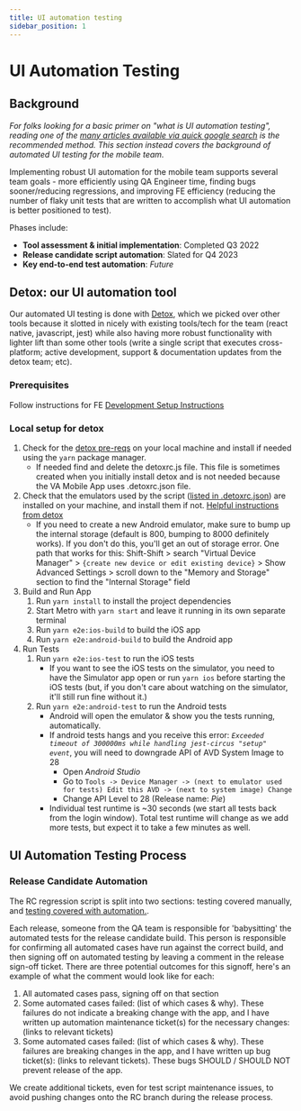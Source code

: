 ```yaml
---
title: UI automation testing
sidebar_position: 1
---
```


# UI Automation Testing

## Background

_For folks looking for a basic primer on "what is UI automation testing", reading one of the [many articles available via quick google search](https://www.atlassian.com/continuous-delivery/software-testing/types-of-software-testing) is the recommended method. This section instead covers the background of automated UI testing for the mobile team._

Implementing robust UI automation for the mobile team supports several team goals - more efficiently using QA Engineer time, finding bugs sooner/reducing regressions, and improving FE efficiency (reducing the number of flaky unit tests that are written to accomplish what UI automation is better positioned to test).

Phases include:

- **Tool assessment & initial implementation**: Completed Q3 2022
- **Release candidate script automation**: Slated for Q4 2023
- **Key end-to-end test automation**: _Future_

## Detox: our UI automation tool

Our automated UI testing is done with [Detox](https://wix.github.io/Detox/), which we picked over other tools because it slotted in nicely with existing tools/tech for the team (react native, javascript, jest) while also having more robust functionality with lighter lift than some other tools (write a single script that executes cross-platform; active development, support & documentation updates from the detox team; etc).

### Prerequisites

Follow instructions for FE [Development Setup Instructions](https://department-of-veterans-affairs.github.io/va-mobile-app/gettingStarted/SetUp/DevelopmentSetUpProcess/)

### Local setup for detox

1. Check for the [detox pre-reqs](https://wix.github.io/Detox/docs/introduction/getting-started#detox-prerequisites) on your local machine and install if needed using the `yarn` package manager.
    - If needed find and delete the detoxrc.js file. This file is sometimes created when you initially install detox and is not needed because the VA Mobile App uses .detoxrc.json file.
2. Check that the emulators used by the script ([listed in .detoxrc.json](https://github.com/department-of-veterans-affairs/va-mobile-app/blob/develop/VAMobile/.detoxrc.json#L17)) are installed on your machine, and install them if not. [Helpful instructions from detox](https://wix.github.io/Detox/docs/introduction/project-setup#step-3-device-configs)
    - If you need to create a new Android emulator, make sure to bump up the internal storage (default is 800, bumping to 8000 definitely works). If you don't do this, you'll get an out of storage error. One path that works for this: Shift-Shift > search "Virtual Device Manager" > `{create new device or edit existing device}` > Show Advanced Settings > scroll down to the "Memory and Storage" section to find the "Internal Storage" field
3. Build and Run App
    1. Run `yarn install` to install the project dependencies
    2. Start Metro with `yarn start` and leave it running in its own separate terminal
    3. Run `yarn e2e:ios-build` to build the iOS app
    4. Run `yarn e2e:android-build` to build the Android app
4. Run Tests
    1. Run `yarn e2e:ios-test` to run the iOS tests
        - If you want to see the iOS tests on the simulator, you need to have the Simulator app open or run `yarn ios` before starting the iOS tests (but, if you don't care about watching on the simulator, it'll still run fine without it.)
    2. Run `yarn e2e:android-test` to run the Android tests
        - Android will open the emulator & show you the tests running, automatically.
        - If android tests hangs and you receive this error: _`Exceeded timeout of 300000ms while handling jest-circus "setup" event`_, you will need to downgrade API of AVD System Image to 28
            - Open _Android Studio_
            - Go to `Tools -> Device Manager -> (next to emulator used for tests) Edit this AVD -> (next to system image) Change`
            - Change API Level to 28 (Release name: _Pie_)
        - Individual test runtime is ~30 seconds (we start all tests back from the login window). Total test runtime will change as we add more tests, but expect it to take a few minutes as well.

## UI Automation Testing Process

### Release Candidate Automation

The RC regression script is split into two sections: testing covered manually, and [testing covered with automation.](https://dsvavsp.testrail.io/index.php?/suites/view/92&group_by=cases:section_id&group_order=desc&display_deleted_cases=0&group_id=9683).

Each release, someone from the QA team is responsible for 'babysitting' the automated tests for the release candidate build. This person is responsible for confirming all automated cases have run against the correct build, and then signing off on automated testing by leaving a comment in the release sign-off ticket. There are three potential outcomes for this signoff, here's an example of what the comment would look like for each:

1. All automated cases pass, signing off on that section
2. Some automated cases failed: (list of which cases & why). These failures do not indicate a breaking change with the app, and I have written up automation maintenance ticket(s) for the necessary changes: (links to relevant tickets)
3. Some automated cases failed: (list of which cases & why). These failures are breaking changes in the app, and I have written up bug ticket(s): (links to relevant tickets). These bugs SHOULD / SHOULD NOT prevent release of the app.

We create additional tickets, even for test script maintenance issues, to avoid pushing changes onto the RC branch during the release process.
